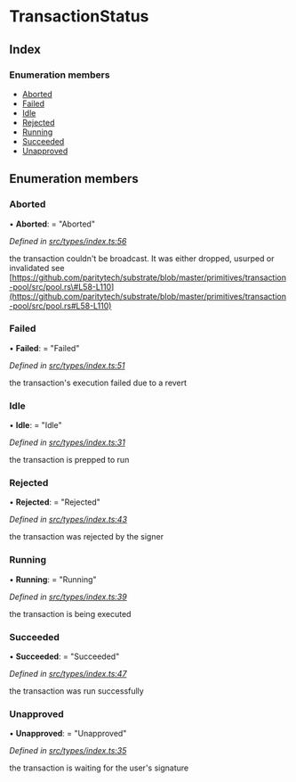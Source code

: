 # TransactionStatus

## Index

### Enumeration members

* [Aborted](transactionstatus.md#aborted)
* [Failed](transactionstatus.md#failed)
* [Idle](transactionstatus.md#idle)
* [Rejected](transactionstatus.md#rejected)
* [Running](transactionstatus.md#running)
* [Succeeded](transactionstatus.md#succeeded)
* [Unapproved](transactionstatus.md#unapproved)

## Enumeration members

### Aborted

• **Aborted**: = "Aborted"

_Defined in_ [_src/types/index.ts:56_](https://github.com/PolymathNetwork/polymesh-sdk/blob/23062de4/src/types/index.ts#L56)

the transaction couldn't be broadcast. It was either dropped, usurped or invalidated see [https://github.com/paritytech/substrate/blob/master/primitives/transaction-pool/src/pool.rs\#L58-L110](https://github.com/paritytech/substrate/blob/master/primitives/transaction-pool/src/pool.rs#L58-L110)

### Failed

• **Failed**: = "Failed"

_Defined in_ [_src/types/index.ts:51_](https://github.com/PolymathNetwork/polymesh-sdk/blob/23062de4/src/types/index.ts#L51)

the transaction's execution failed due to a revert

### Idle

• **Idle**: = "Idle"

_Defined in_ [_src/types/index.ts:31_](https://github.com/PolymathNetwork/polymesh-sdk/blob/23062de4/src/types/index.ts#L31)

the transaction is prepped to run

### Rejected

• **Rejected**: = "Rejected"

_Defined in_ [_src/types/index.ts:43_](https://github.com/PolymathNetwork/polymesh-sdk/blob/23062de4/src/types/index.ts#L43)

the transaction was rejected by the signer

### Running

• **Running**: = "Running"

_Defined in_ [_src/types/index.ts:39_](https://github.com/PolymathNetwork/polymesh-sdk/blob/23062de4/src/types/index.ts#L39)

the transaction is being executed

### Succeeded

• **Succeeded**: = "Succeeded"

_Defined in_ [_src/types/index.ts:47_](https://github.com/PolymathNetwork/polymesh-sdk/blob/23062de4/src/types/index.ts#L47)

the transaction was run successfully

### Unapproved

• **Unapproved**: = "Unapproved"

_Defined in_ [_src/types/index.ts:35_](https://github.com/PolymathNetwork/polymesh-sdk/blob/23062de4/src/types/index.ts#L35)

the transaction is waiting for the user's signature

